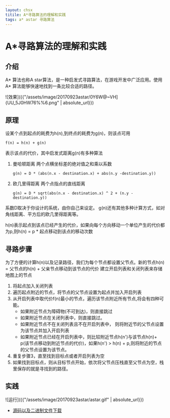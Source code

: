```yaml
---
layout: chsx
titile: A*寻路算法的理解和实践
tags: a* astar 寻路算法 
---
```


A*寻路算法的理解和实践
====

介绍
----

A* 算法也称A star算法，是一种启发式寻路算法，在游戏开发中广泛应用。使用A* 算法能够快速地找到一条比较合适的路径。

 ![效果]({{"/assets/image/20170923astar/0Y6W@~VH]{UU_5J0HW76%%6.png" | absolute_url}})


原理
----
设某个点到起点的耗费为h(n),到终点的耗费为g(n)，则该点可用
```
f(n) = h(n) + g(n)
```
表示该点的代价，其中启发式距离g(n)有多种算法

1. 曼哈顿距离 
    两个点横坐标差的绝对值之和乘以系数
    ```
    g(n) = D * (abs(n.x - destination.x) + abs(n.y -destination.y))
    ```
2. 欧几里得距离
    两个点指点的直线距离
    ```
    g(n) = D * sqrt(abs(n.x - destination.x) ^ 2 + (n.y - destination.y))
    ```

系数D取决于你设计的系统，由你自己来设定。
g(n)还有其他多种计算方式，如对角线距离、平方后的欧几里得距离等。

h(n)表示起点到该点已经产生的代价，如果向每个方向移动一个单位产生的代价都为p,则h(n) = p * 起点移动到该点的移动次数

寻路步骤
----
为了方便的计算h(n)以及记录路径，我们为每个节点都设置父节点。新的节点h(n) = 父节点的h(n) + 父亲节点移动到该节点的代价
建立开启列表和关闭列表来存储地图上的节点

1. 将起点加入关闭列表
2. 遍历起点附近的节点，将节点的父节点设置为起点并加入开启列表
3. 从开启列表中取代价f(n)最小的节点，遍历该节点附近所有节点,将会有四种可能。
    * 如果附近节点为障碍物(不可到达)，则直接跳过
    * 如果附近节点在关闭列表中，则直接跳过。
    * 如果附近节点不在关闭列表且不在开启列表中， 则将附近节的父节点设置为该节点并加入开启列表
    * 如果附近节点已经在开启列表中，则比较附近节点h(n')与该节点h(n)+ p(该节点移动到附近节点的代价)，如果h(n') > h(n) + p,则将附近的节点的父节点设置为该节点。
4. 重复步骤3，直至找到目标点或者开启列表为空
5. 如果找到目标点，则从目标节点开始，依次将父节点压栈直至父节点为空，栈里保存的就是寻找到的路径。

实践
----
 ![运行]({{"/assets/image/20170923astar/astar.gif" | absolute_url}})

 * [源码以及二进制文件下载](https://github.com/geniusC/ctoy/raw/master/AStar%E5%AF%BB%E8%B7%AF%E7%AE%97%E6%B3%95/astar.rar)